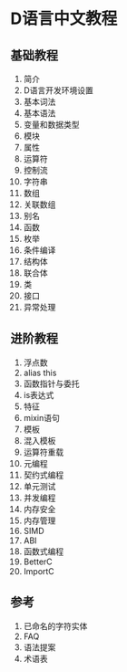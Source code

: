 # D语言中文教程
## 基础教程
1. 简介
2. D语言开发环境设置
3. 基本词法
4. 基本语法
5. 变量和数据类型
6. 模块
7. 属性
8. 运算符
9. 控制流
10. 字符串
11. 数组
12. 关联数组
13. 别名
14. 函数
15. 枚举
16. 条件编译
17. 结构体
18. 联合体
19. 类
20. 接口
21. 异常处理

## 进阶教程

1. 浮点数
2. alias this
3. 函数指针与委托
4. is表达式
5. 特征
6. mixin语句
7. 模板
8. 混入模板
9.  运算符重载
10. 元编程
11. 契约式编程
12. 单元测试
13. 并发编程
14. 内存安全
15. 内存管理
16. SIMD
17. ABI
18. 函数式编程
19. BetterC
20. ImportC

## 参考
1. 已命名的字符实体
2. FAQ
3. 语法提案
4. 术语表
